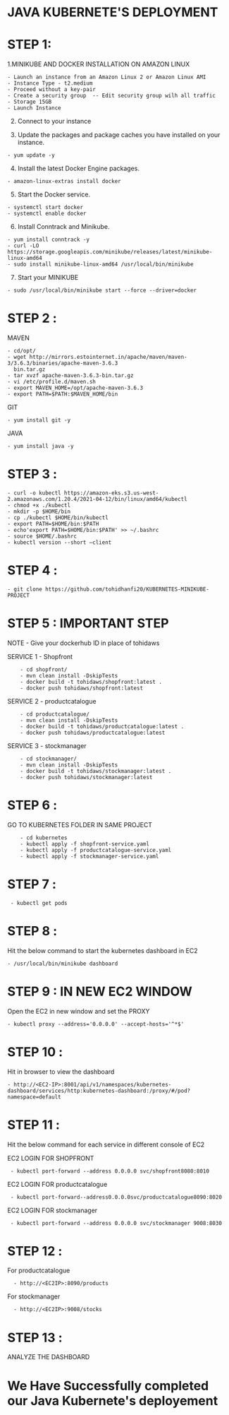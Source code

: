 # JAVA KUBERNETE'S DEPLOYMENT


# STEP 1:

  1.MINIKUBE AND DOCKER INSTALLATION ON AMAZON LINUX

    - Launch an instance from an Amazon Linux 2 or Amazon Linux AMI
    - Instance Type - t2.medium
    - Proceed without a key-pair
    - Create a security group  -- Edit security group wilh all traffic
    - Storage 15GB
    - Launch Instance
    
  2. Connect to your instance

  3. Update the packages and package caches you have installed on your instance.

    - yum update -y   

  4. Install the latest Docker Engine packages.

    - amazon-linux-extras install docker

  5. Start the Docker service.

    - systemctl start docker
    - systemctl enable docker

  6. Install Conntrack and Minikube.

    - yum install conntrack -y
    - curl -LO https://storage.googleapis.com/minikube/releases/latest/minikube-linux-amd64
    - sudo install minikube-linux-amd64 /usr/local/bin/minikube 

  7. Start your MINIKUBE

    - sudo /usr/local/bin/minikube start --force --driver=docker


# STEP 2 :  

  MAVEN

    - cd/opt/
    - wget http://mirrors.estointernet.in/apache/maven/maven-3/3.6.3/binaries/apache-maven-3.6.3 
      bin.tar.gz
    - tar xvzf apache-maven-3.6.3-bin.tar.gz
    - vi /etc/profile.d/maven.sh
    - export MAVEN_HOME=/opt/apache-maven-3.6.3
    - export PATH=$PATH:$MAVEN_HOME/bin

 GIT 

    - yum install git -y 
    
 JAVA

    - yum install java -y
    

 # STEP 3 : 

    - curl -o kubectl https://amazon-eks.s3.us-west-2.amazonaws.com/1.20.4/2021-04-12/bin/linux/amd64/kubectl
    - chmod +x ./kubectl
    - mkdir -p $HOME/bin
    - cp ./kubectl $HOME/bin/kubectl
    - export PATH=$HOME/bin:$PATH
    - echo'export PATH=$HOME/bin:$PATH' >> ~/.bashrc
    - source $HOME/.bashrc
    - kubectl version --short –client
    
    
 # STEP 4 :     

    - git clone https://github.com/tohidhanfi20/KUBERNETES-MINIKUBE-PROJECT
    

# STEP 5 : IMPORTANT STEP

  NOTE - Give your dockerhub ID in place of tohidaws
  
  SERVICE 1 - Shopfront
  
        - cd shopfront/
        - mvn clean install -DskipTests
        - docker build -t tohidaws/shopfront:latest .
        - docker push tohidaws/shopfront:latest

  SERVICE 2 - productcatalogue
  
        - cd productcatalogue/
        - mvn clean install -DskipTests
        - docker build -t tohidaws/productcatalogue:latest .
        - docker push tohidaws/productcatalogue:latest

  SERVICE 3 - stockmanager
  
        - cd stockmanager/
        - mvn clean install -DskipTests
        - docker build -t tohidaws/stockmanager:latest .
        - docker push tohidaws/stockmanager:latest


# STEP 6 : 

   GO TO KUBERNETES FOLDER IN SAME PROJECT

        - cd kubernetes
        - kubectl apply -f shopfront-service.yaml
        - kubectl apply -f productcatalogue-service.yaml
        - kubectl apply -f stockmanager-service.yaml



# STEP 7 : 

     - kubectl get pods



# STEP 8 :

  Hit the below command to start the kubernetes dashboard in EC2

    - /usr/local/bin/minikube dashboard
    

# STEP 9 : IN NEW EC2 WINDOW

  Open the EC2 in new window and set the PROXY

    - kubectl proxy --address='0.0.0.0' --accept-hosts='^*$' 
    

# STEP 10 : 

  Hit in browser to view the dashboard

    - http://<EC2-IP>:8001/api/v1/namespaces/kubernetes-dashboard/services/http:kubernetes-dashboard:/proxy/#/pod?namespace=default
    

    
# STEP 11 :         

  Hit the below command for each service in different console of EC2

  EC2 LOGIN FOR SHOPFRONT
  
     - kubectl port-forward --address 0.0.0.0 svc/shopfront8080:8010

  EC2 LOGIN FOR productcatalogue
  
     - kubectl port-forward--address0.0.0.0svc/productcatalogue8090:8020

  EC2 LOGIN FOR stockmanager
  
     - kubectl port-forward --address 0.0.0.0 svc/stockmanager 9008:8030


     
# STEP 12 :       

   For productcatalogue
   
      - http://<EC2IP>:8090/products

   For stockmanager

      - http://<EC2IP>:9008/stocks



 # STEP 13 :

   ANALYZE THE DASHBOARD



# We Have Successfully completed our Java Kubernete's deployement
